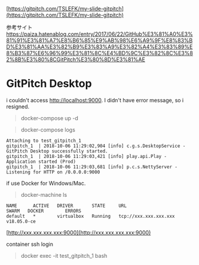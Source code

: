 [https://gitpitch.com/TSLEFK/my-slide-gitpitch](https://gitpitch.com/TSLEFK/my-slide-gitpitch)

参考サイト
https://paiza.hatenablog.com/entry/2017/06/22/GitHub%E3%81%A0%E3%81%91%E3%81%A7%E8%B6%85%E9%AB%98%E6%A9%9F%E8%83%BD%E3%81%AA%E3%82%B9%E3%83%A9%E3%82%A4%E3%83%89%E8%B3%87%E6%96%99%E3%81%8C%E4%BD%9C%E3%82%8C%E3%82%8B%E3%80%8CGitPitch%E3%80%8D%E3%81%AE


# GitPitch Desktop
i couldn't access [http://localhost:9000](http://localhost:9000). I didn't have error message, so i resigned.

> docker-compose up -d

> docker-compose logs

```
Attaching to test_gitpitch_1
gitpitch_1  | 2018-10-06 11:29:02,904 [info] c.g.s.DesktopService - GitPitch Desktop successfully started.
gitpitch_1  | 2018-10-06 11:29:03,421 [info] play.api.Play - Application started (Prod)
gitpitch_1  | 2018-10-06 11:29:03,681 [info] p.c.s.NettyServer - Listening for HTTP on /0.0.0.0:9000
```

if use Docker for Windows/Mac. 
> docker-machine ls

```
NAME      ACTIVE   DRIVER       STATE     URL                         SWARM   DOCKER        ERRORS
default   *        virtualbox   Running   tcp://xxx.xxx.xxx.xxx         v18.05.0-ce
```
[http://xxx.xxx.xxx.xxx:9000](http://xxx.xxx.xxx.xxx:9000)

container ssh login
> docker exec -it test_gitpitch_1 bash

